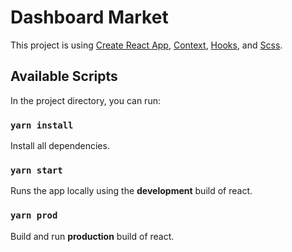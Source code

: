 # Dashboard Market

This project is using [Create React App](https://github.com/facebook/create-react-app), [Context](https://reactjs.org/docs/context.html), [Hooks](https://reactjs.org/docs/hooks-intro.html), and [Scss](https://sass-lang.com/).

## Available Scripts

In the project directory, you can run:

### `yarn install`

Install all dependencies.

### `yarn start`

Runs the app locally using the **development** build of react.

### `yarn prod`

Build and run **production** build of react.
